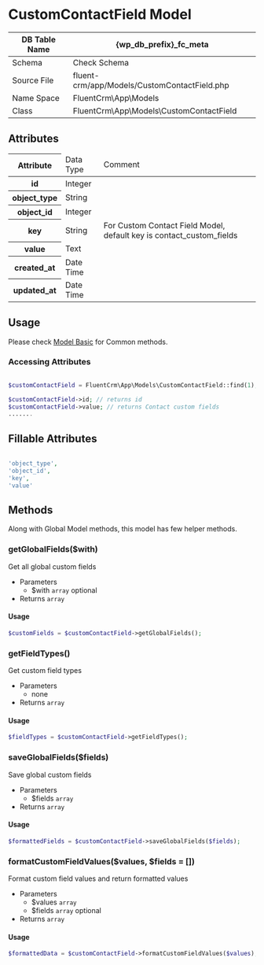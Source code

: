 # CustomContactField Model

| DB Table Name | {wp_db_prefix}_fc_meta                                   |
|---------------|--------------------------------------------------------------------------|
| Schema        | <a :href="$withBase('/database/#fc-subscribers-table')">Check Schema</a> |
| Source File   | fluent-crm/app/Models/CustomContactField.php                                       |
| Name Space    | FluentCrm\App\Models                                                     |
| Class         | FluentCrm\App\Models\CustomContactField                                            |

## Attributes
<table class="nowrap">
   <thead>
      <tr>
         <th>Attribute</th>
         <td>Data Type</td>
         <td>Comment</td>
      </tr>
   </thead>
   <tbody>
      <tr>
         <th>id</th>
         <td>Integer</td>
         <td></td>
      </tr>
      <tr>
         <th>object_type</th>
         <td>String</td>
         <td></td>
      </tr>
      <tr>
         <th>object_id</th>
         <td>Integer</td>
         <td></td>
      </tr>
      <tr>
         <th>key</th>
         <td>String</td>
         <td>For Custom Contact Field Model, default key is contact_custom_fields</td>
      </tr>
      <tr>
         <th>value</th>
         <td>Text</td>
         <td></td>
      </tr>
      <tr>
         <th>created_at</th>
         <td>Date Time</td>
         <td></td>
      </tr>
      <tr>
         <th>updated_at</th>
         <td>Date Time</td>
         <td></td>
      </tr>
   </tbody>
</table>

## Usage
Please check <a href="/database/models/">Model Basic</a> for Common methods.


### Accessing Attributes

```php 

$customContactField = FluentCrm\App\Models\CustomContactField::find(1);

$customContactField->id; // returns id
$customContactField->value; // returns Contact custom fields
.......
```


## Fillable Attributes

```php

'object_type',
'object_id',
'key',
'value'
```


## Methods
Along with Global Model methods, this model has few helper methods.

### getGlobalFields($with)
Get all global custom fields 

- Parameters
  - $with `array` optional
- Returns `array`

#### Usage
```php 
$customFields = $customContactField->getGlobalFields();
```

### getFieldTypes()
Get custom field types

- Parameters
  - none 
- Returns `array`

#### Usage
```php 
$fieldTypes = $customContactField->getFieldTypes();
```

### saveGlobalFields($fields)
Save global custom fields 

- Parameters
  - $fields `array`
- Returns `array`

#### Usage
```php 
$formattedFields = $customContactField->saveGlobalFields($fields);
```

### formatCustomFieldValues($values, $fields = [])
Format custom field values and return formatted values

- Parameters
  - $values `array`
  - $fields `array` optional
- Returns `array`

#### Usage
```php 
$formattedData = $customContactField->formatCustomFieldValues($values);
```